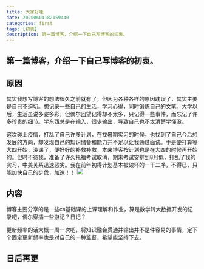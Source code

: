 ```yaml
---
title: 大家好哇
date: 20200604182159440
categories: first
tags: [初衷]
description: 第一篇博客，介绍一下自己写博客的初衷。
---
```

## 第一篇博客，介绍一下自己写博客的初衷。

## 原因
其实我想写博客的想法很久之前就有了，但因为各种各样的原因耽误了，其实主要是自己不迫切。想记录一些自己的生活，学习心得，同时锻炼自己的文笔。大学以后，生活虽说多姿多彩，但偶尔回望记得却不太多，只记得一些事件，而忘记了许多珍贵的细节。学东西总是在输入，很少输出，导致自己也不太清楚学懂没。

这次碰上疫情，打乱了自己许多计划，在找暑期实习的时候，也找到了自己今后想发展的方向，却发现自己的知识储备和能力并不足以让我通过面试。于是便打算等大四开始，没课了，便好好的补救补救，本来博客按计划也是在大四的时候再开始的。但时不待我，准备了许久托福考试取消，期末考试安排到8月低，打乱了我的实习，中美关系迅速恶劣。我在前年初得计划基本被破坏的一干二净，不得已，只能加快自己的步伐，加速！！
![](/assets/photos/visa.png)
## 内容
博客主要分享的是一些cs基础课的上课理解和作业，算是数学转大数据开发的记录吧，偶尔穿插一些游记？日记？

更新频率的话大概一周一次吧，将知识融会贯通并输出并不是件容易的事情，定下个固定更新频率也是对自己的一种监督，希望能坚持下去。

## 日后再更
